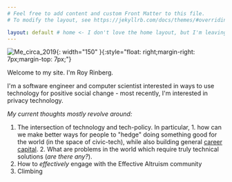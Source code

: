 ```yaml
---
# Feel free to add content and custom Front Matter to this file.
# To modify the layout, see https://jekyllrb.com/docs/themes/#overriding-theme-defaults

layout: default # home <- I don't love the home layout, but I'm leaving it here in case I change my mind
---
```


![Me_circa_2019]({{site.url}}/assets/profile_pic.jpg){: width="150" }{:style="float: right;margin-right: 7px;margin-top: 7px;"}

Welcome to my site. I'm Roy Rinberg. 

I'm a software engineer and computer scientist interested in ways to use technology for positive social change - most recently, I'm interested in privacy technology.


*My current thoughts mostly revolve around:*

1. The intersection of technology and tech-policy. In particular, 1. how can we make better ways for people to "hedge" doing something good for the world (in the space of civic-tech), while also building general [career capital](https://80000hours.org/career-guide/career-capital/). 2. What are problems in the world which require truly technical solutions (*are there any?*).
2. How to *effectively* engage with the Effective Altruism community
3. Climbing